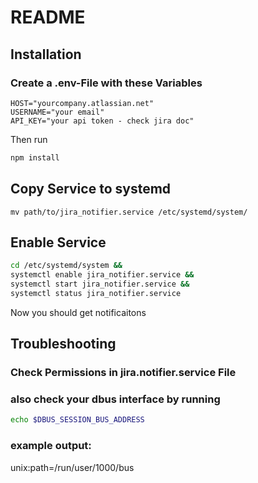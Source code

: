 # README

## Installation
### Create a .env-File with these Variables
```env
HOST="yourcompany.atlassian.net"
USERNAME="your email"
API_KEY="your api token - check jira doc"
```
Then run
```bash
npm install
```

## Copy Service to systemd
```
mv path/to/jira_notifier.service /etc/systemd/system/
```


## Enable Service
```bash
cd /etc/systemd/system &&
systemctl enable jira_notifier.service &&
systemctl start jira_notifier.service &&
systemctl status jira_notifier.service
```
Now you should get notificaitons


## Troubleshooting
### Check Permissions in jira.notifier.service File
### also check your dbus interface by running
```bash
echo $DBUS_SESSION_BUS_ADDRESS
```
### example output:
unix:path=/run/user/1000/bus
